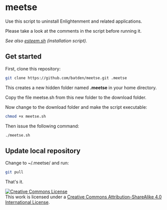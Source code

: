 # meetse

Use this script to uninstall Enlightenment and related applications.

Please take a look at the comments in the script before running it.

*See also [esteem.sh](https://github.com/batden/esteem) (installation script).*

## Get started

First, clone this repository:

```bash
git clone https://github.com/batden/meetse.git .meetse
```

This creates a new hidden folder named **.meetse** in your home directory.

Copy the file meetse.sh from this new folder to the download folder.

Now change to the download folder and make the script executable:

```bash
chmod +x meetse.sh
```

Then issue the following command:

```bash
./meetse.sh
```

## Update local repository

Change to ~/.meetse/ and run:

```bash
git pull
```

That's it.

<a rel="license" href="http://creativecommons.org/licenses/by-sa/4.0/"><img alt="Creative Commons License" style="border-width:0" src="https://i.creativecommons.org/l/by-sa/4.0/88x31.png" /></a><br />This work is licensed under a <a rel="license" href="http://creativecommons.org/licenses/by-sa/4.0/">Creative Commons Attribution-ShareAlike 4.0 International License</a>.
